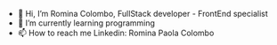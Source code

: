 - 👋 Hi, I’m Romina Colombo, FullStack developer - FrontEnd specialist
- 🌱 I’m currently learning programming
- 📫 How to reach me Linkedin: Romina Paola Colombo

<!---
RomiColombo/RomiColombo is a ✨ special ✨ repository because its `README.md` (this file) appears on your GitHub profile.
You can click the Preview link to take a look at your changes.
--->

